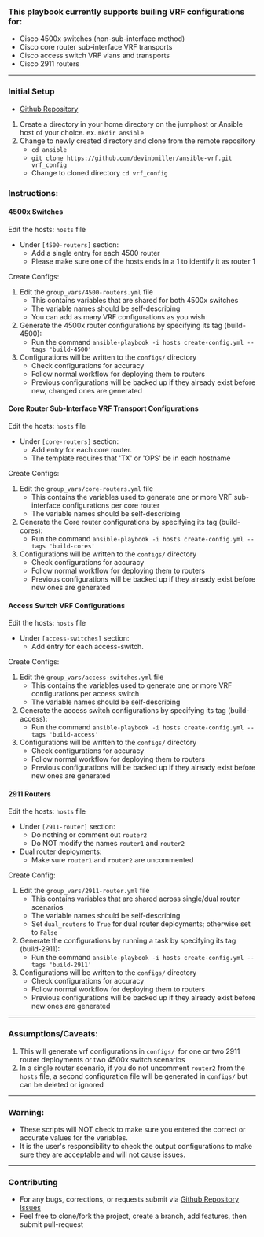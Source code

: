 ### This playbook currently supports builing VRF configurations for: ###
+ Cisco 4500x switches (non-sub-interface method)
+ Cisco core router sub-interface VRF transports
+ Cisco access switch VRF vlans and transports
+ Cisco 2911 routers
---
### Initial Setup ###
+ [Github Repository](https://github.com/devinbmiller/ansible-vrf)
1. Create a directory in your home directory on the jumphost or Ansible host of your choice. ex. `mkdir ansible`
2. Change to newly created directory and clone from the remote repository
   + `cd ansible`
   + `git clone https://github.com/devinbmiller/ansible-vrf.git vrf_config`
   + Change to cloned directory `cd vrf_config`

### Instructions: ###

#### 4500x Switches ####
Edit the hosts: `hosts` file
+ Under `[4500-routers]` section:
   - Add a single entry for each 4500 router
   - Please make sure one of the hosts ends in a 1 to identify it as router 1
   
Create Configs:
1. Edit the `group_vars/4500-routers.yml` file
   + This contains variables that are shared for both 4500x switches
   + The variable names should be self-describing
   + You can add as many VRF configurations as you wish
2. Generate the 4500x router configurations by specifying its tag (build-4500):
   + Run the command `ansible-playbook -i hosts create-config.yml --tags 'build-4500'`
3. Configurations will be written to the `configs/` directory
   + Check configurations for accuracy
   + Follow normal workflow for deploying them to routers
   + Previous configurations will be backed up if they already exist before new, changed ones are generated

#### Core Router Sub-Interface VRF Transport Configurations ####
Edit the hosts: `hosts` file
+ Under `[core-routers]` section:
   - Add entry for each core router.
   - The template requires that 'TX' or 'OPS' be in each hostname

Create Configs:
1. Edit the `group_vars/core-routers.yml` file
   + This contains the variables used to generate one or more VRF sub-interface configurations per core router
   + The variable names should be self-describing
2. Generate the Core router configurations by specifying its tag (build-cores):
   + Run the command `ansible-playbook -i hosts create-config.yml --tags 'build-cores'`
3. Configurations will be written to the `configs/` directory
   + Check configurations for accuracy
   + Follow normal workflow for deploying them to routers
   + Previous configurations will be backed up if they already exist before new ones are generated

#### Access Switch VRF Configurations ####
Edit the hosts: `hosts` file
+ Under `[access-switches]` section:
   - Add entry for each access-switch.

Create Configs:
1. Edit the `group_vars/access-switches.yml` file
   + This contains the variables used to generate one or more VRF configurations per access switch
   + The variable names should be self-describing
2. Generate the access switch configurations by specifying its tag (build-access):
   + Run the command `ansible-playbook -i hosts create-config.yml --tags 'build-access'`
3. Configurations will be written to the `configs/` directory
   + Check configurations for accuracy
   + Follow normal workflow for deploying them to routers
   + Previous configurations will be backed up if they already exist before new ones are generated
  
#### 2911 Routers ####
Edit the hosts: `hosts` file
+ Under `[2911-router]` section:
   - Do nothing or comment out `router2`
   - Do NOT modify the names `router1` and `router2`
+ Dual router deployments:
   - Make sure `router1` and `router2` are uncommented

Create Config:
1. Edit the `group_vars/2911-router.yml` file
   + This contains variables that are shared across single/dual router scenarios
   + The variable names should be self-describing
   + Set `dual_routers` to `True` for dual router deployments; otherwise set to `False`
2. Generate the configurations by running a task by specifying its tag (build-2911):
   + Run the command `ansible-playbook -i hosts create-config.yml --tags 'build-2911'`
3. Configurations will be written to the `configs/` directory
   + Check configurations for accuracy
   + Follow normal workflow for deploying them to routers
   + Previous configurations will be backed up if they already exist before new ones are generated
---
### Assumptions/Caveats: ###
1. This will generate vrf configurations in `configs/ `for one or two 2911 router deployments or two 4500x switch scenarios
2. In a single router scenario, if you do not uncomment `router2` from the `hosts` file, a second configuration file will be generated in `configs/` but can be deleted or ignored
---
### Warning: ###
+ These scripts will NOT check to make sure you entered the correct or accurate values for the variables.
+ It is the user's responsibility to check the output configurations to make sure they are acceptable and will not cause issues.
---
### Contributing ###
+ For any bugs, corrections, or requests submit via [Github Repository Issues](https://github.com/devinbmiller/ansible-vrf/issues)
+ Feel free to clone/fork the project, create a branch, add features, then submit pull-request
